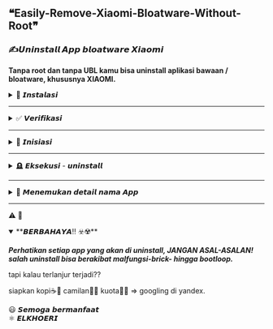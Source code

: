 ## ❝Easily-Remove-Xiaomi-Bloatware-Without-Root❞
### ✍️𝙐𝙣𝙞𝙣𝙨𝙩𝙖𝙡𝙡 𝘼𝙥𝙥 𝙗𝙡𝙤𝙖𝙩𝙬𝙖𝙧𝙚 𝙓𝙞𝙖𝙤𝙢𝙞
**Tanpa root dan tanpa UBL kamu bisa uninstall aplikasi bawaan / bloatware, khususnya XIAOMI.**

<details>
<summary>💽 𝙄𝙣𝙨𝙩𝙖𝙡𝙖𝙨𝙞</summary>

1. Extract File .zip 
2. Klik kanan installer.exe ⇒ Run as administrator ⇒ Yes
3. Muncul terminal ktik Y ⇒ enter ⇒ Y ⇒ enter ⇒ Y ⇒ enter
4. Muncul installer window ⇒ next ⇒ finish
5. Close terminal
  
</details>


---


<details>
<summary>✅ 𝙑𝙚𝙧𝙞𝙛𝙞𝙠𝙖𝙨𝙞</summary>

1. Aktifkan Developer Mode di HP xioami
    - Pergi ke `⚙️ Settings` di xiaomi kamu ⇒ `About phone` ⇒ Ketuk `MIUI version` 8X sampai muncul keterangan `You are now developers!`.
    - Masih di `⚙️ Settings` ⇒ `Additional settings` ⇒ `Developer options` ⇒ `Aktifkan USB debugging` ⇒ Cek List persyaratannya - pilih `OK`.

2. Sambungkan Hp xioami kamu dengan laptop/PC yang sudah terinstall adb (keadaan HP menyala dan tidak terkunci)
  
</details>


---


<details>
<summary>📲 𝙄𝙣𝙞𝙨𝙞𝙖𝙨𝙞</summary>

1. Kembali ke PC
    - Buka directory `C:\` ⇒ masuk ke folder `adb` atau `Minimal ADB and Fastboot`
    - 1. Pilih `cmd-here.exe` ⇒ Klik kanan ⇒ `Run as administrator` ⇒ `Yes`
    - 2. Atau tekan `shift + klik kanan` ⇒  `open command window here` atau `Open PowerShell window here`

2. Terbuka terminal ketik atau salin perintah berikut
    ```
    adb devices
    ```
3. Muncul izin otorisasi di HP

	- jika muncul permission (izin) pilih `OK`
	
	🥵🤯😵‍💫
    
	- jika gagal (unauthorized) putuskan koneksi HP dengan PC ⇒ cek kabel ⇒ cek lagi USB debugging
	- sambung kembali ⇒ dan ulangi perintah `adb devices`
	
	😃👏🥳
    
	- jika berhasil akan muncul command berikut diterminal CMD
    
    ```
	C:\Minimal ADB and Fastboot>adb devices
	List of devices attached
	* daemon not running; starting now at tcp:5037
	* daemon started successfully
	xxxxxxxx        unauthorized
    ```

	- `xxxxxxxx` adalah idPhone kamu yang ditangkap saat ini
	- untuk memastikannya kamu bisa ulangi perintah `adb devices` (shortcut= kamu bisa tekan 🔼 panah atas di keyboard kamu)
  
</details>


---


<details>
<summary>🪦 𝙀𝙠𝙨𝙚𝙠𝙪𝙨𝙞 - 𝙪𝙣𝙞𝙣𝙨𝙩𝙖𝙡𝙡</summary>

1.  Jika telah terdeteksi ketikan perintah dibawah & enter ⌨️
	```
	adb shell
	```

	- sekarang muncul codename xiaomi kamu (kini jembatan telah terbentuk)
    
       C:\Minimal ADB and Fastboot>adb shell

       codename:/ $

✍️✍️✍️

2. Ketik perintah & enter ⌨️
    ```
    pm uninstall -k --user 0 'com.xxx.xxx'
    ```

    - contoh :
    
    ```
    pm uninstall -k --user 0 'com.caf.fmradio'
    ```
    
    ```
    pm uninstall -k --user 0 'com.miui.fmservice'
    ```

3. jika berhasil akan muncul `Success` di terminal.
  
</details>


---


<details>
<summary>🔎 𝙈𝙚𝙣𝙚𝙢𝙪𝙠𝙖𝙣 𝙙𝙚𝙩𝙖𝙞𝙡 𝙣𝙖𝙢𝙖 𝘼𝙥𝙥</summary>

1. pergi ke pengaturan di HP kamu ⇒ pergi ke `Apps` atau `aplikasi` ⇒ `Manage Apps` atau `app info`
2. Pilih app yang yang dicari ⇒ ketuk tanda `ⓘ info` ⇒ temukan namanya di `APK name`


    - Untuk melihat versi yang diinstall
    ```
    adb --version
    ```
		
    - Untuk keluar
    ```
    exit
    ```
		
    - untuk clear/membersihkan jendela terminal
    ```
    cls
    ```
  
</details>


---


⚠️
🛑
<details open>
<summary>**𝘽𝙀𝙍𝘽𝘼𝙃𝘼𝙔𝘼‼️ ☣️☢️**</summary>

***Perhatikan setiap app yang akan di uninstall,  JANGAN ASAL-ASALAN!
salah uninstall bisa berakibat malfungsi-brick- hingga bootloop.***


tapi kalau terlanjur terjadi??

siapkan kopi☕🚬  camilan🍟🍿  kuota📳🌐  ⇒ googling di yandex.
  
</details>






😃 𝙎𝙚𝙢𝙤𝙜𝙖 𝙗𝙚𝙧𝙢𝙖𝙣𝙛𝙖𝙖𝙩  
⚛️ 𝙀𝙇𝙆𝙃𝙊𝙀𝙍𝙄
